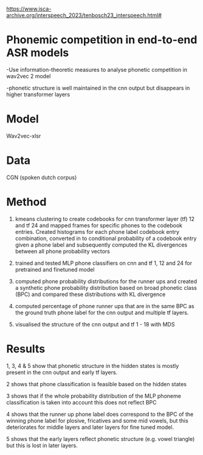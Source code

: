 https://www.isca-archive.org/interspeech_2023/tenbosch23_interspeech.html#

# Phonemic competition in end-to-end ASR models

-Use information-theoretic measures to analyse phonetic competition in wav2vec 2 model

-phonetic structure is well maintained in the cnn output but disappears in higher transformer layers

# Model
Wav2vec-xlsr

# Data

CGN (spoken dutch corpus)

# Method

1) kmeans clustering to create codebooks for cnn transformer layer (tf) 12 and tf 24 and mapped frames for specific phones to the codebook entries. Created histograms for each phone label codebook entry combination, converted in to conditional probability of a codebook entry given a phone label and subsequently computed the KL divergences between all phone probability vectors

2) trained and tested MLP phone classifiers on cnn and tf 1, 12 and 24 for pretrained and finetuned model

3) computed phone probability distributions for the runner ups and created a synthetic phone probability distribution based on broad phonetic class (BPC) and compared these distributions with KL divergence

4) computed percentage of phone runner ups that are in the same BPC as the ground truth phone label for the cnn output and multiple tf layers.

5) visualised the structure of the cnn output and tf 1 - 18 with MDS

# Results
1, 3, 4 & 5 show that phonetic structure in the hidden states is mostly present in the cnn output and early tf layers.

2 shows that phone classification is feasible based on the hidden states

3 shows that if the whole probability distribution of the MLP phoneme classification is taken into account this does not reflect BPC

4 shows that the runner up phone label does correspond to the BPC of the winning phone label for plosive, fricatives and some mid vowels, but this deteriorates for middle layers and later layers for fine tuned model.

5 shows that the early layers reflect phonetic structure (e.g. vowel triangle) but this is lost in later layers. 